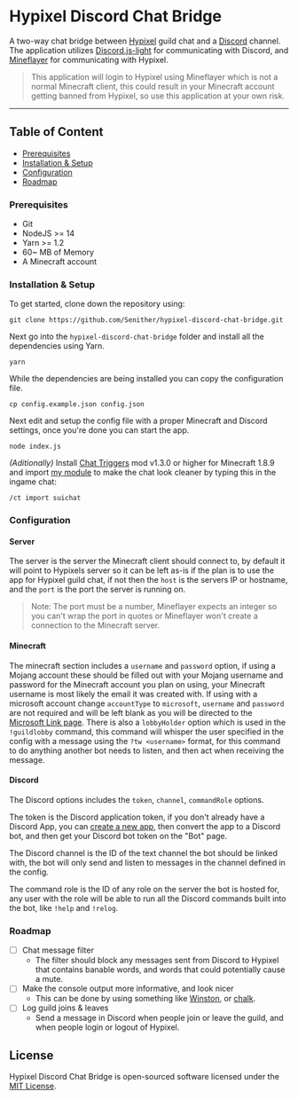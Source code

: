 Hypixel Discord Chat Bridge
===========================

A two-way chat bridge between [Hypixel](https://hypixel.net/) guild chat and a [Discord](https://discord.com/) channel. The application utilizes [Discord.js-light](https://github.com/timotejroiko/discord.js-light) for communicating with Discord, and [Mineflayer](https://github.com/PrismarineJS/mineflayer) for communicating with Hypixel.

> This application will login to Hypixel using Mineflayer which is not a normal Minecraft client, this could result in your Minecraft account getting banned from Hypixel, so use this application at your own risk.

<hr>

## Table of Content

 - [Prerequisites](#prerequisites)
 - [Installation & Setup](#installation--setup)
 - [Configuration](#configuration)
 - [Roadmap](#roadmap)

### Prerequisites

 * Git
 * NodeJS >= 14
 * Yarn >= 1.2
 * 60~ MB of Memory
 * A Minecraft account

### Installation & Setup

To get started, clone down the repository using:

    git clone https://github.com/Senither/hypixel-discord-chat-bridge.git

Next go into the `hypixel-discord-chat-bridge` folder and install all the dependencies using Yarn.

    yarn

While the dependencies are being installed you can copy the configuration file.

    cp config.example.json config.json

Next edit and setup the config file with a proper Minecraft and Discord settings, once you're done you can start the app.

    node index.js
    
*(Aditionally)* Install [Chat Triggers](https://www.chattriggers.com/) mod v1.3.0 or higher for Minecraft 1.8.9 and import [my module](https://www.chattriggers.com/modules/v/SuiChat) to make the chat look cleaner by typing this in the ingame chat:

    /ct import suichat

### Configuration

#### Server

The server is the server the Minecraft client should connect to, by default it will point to Hypixels server so it can be left as-is if the plan is to use the app for Hypixel guild chat, if not then the `host` is the servers IP or hostname, and the `port` is the port the server is running on.

> Note: The port must be a number, Mineflayer expects an integer so you can't wrap the port in quotes or Mineflayer won't create a connection to the Minecraft server.

#### Minecraft

The minecraft section includes a `username` and `password` option, if using a Mojang account these should be filled out with your Mojang username and password for the Minecraft account you plan on using, your Minecraft username is most likely the email it was created with. If using with a microsoft account change `accountType` to `microsoft`, `username` and `password` are not required and will be left blank as you will be directed to the [Microsoft Link page]( https://www.microsoft.com/link). There is also a `lobbyHolder` option which is used in the `!guildlobby` command, this command will whisper the user specified in the config with a message using the `?tw <username>` format, for this command to do anything another bot needs to listen, and then act when receiving the message. 

#### Discord

The Discord options includes the `token`, `channel`, `commandRole` options.

The token is the Discord application token, if you don't already have a Discord App, you can [create a new app](https://discordapp.com/developers), then convert the app to a Discord bot, and then get your Discord bot token on the "Bot" page.

The Discord channel is the ID of the text channel the bot should be linked with, the bot will only send and listen to messages in the channel defined in the config.

The command role is the ID of any role on the server the bot is hosted for, any user with the role will be able to run all the Discord commands built into the bot, like `!help` and `!relog`.

### Roadmap

- [ ] Chat message filter
  - The filter should block any messages sent from Discord to Hypixel that contains banable words, and words that could potentially cause a mute.
- [ ] Make the console output more informative, and look nicer
  - This can be done by using something like [Winston](https://www.npmjs.com/package/winston), or [chalk](https://www.npmjs.com/package/chalk).
- [ ] Log guild joins & leaves
  - Send a message in Discord when people join or leave the guild, and when people login or logout of Hypixel.

## License

Hypixel Discord Chat Bridge is open-sourced software licensed under the [MIT License](https://opensource.org/licenses/MIT).
